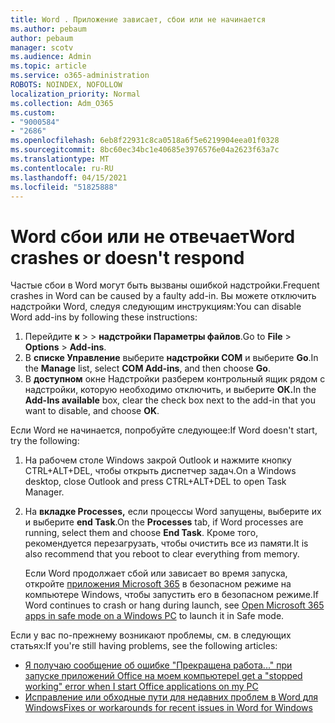 ```yaml
---
title: Word . Приложение зависает, сбои или не начинается
ms.author: pebaum
author: pebaum
manager: scotv
ms.audience: Admin
ms.topic: article
ms.service: o365-administration
ROBOTS: NOINDEX, NOFOLLOW
localization_priority: Normal
ms.collection: Adm_O365
ms.custom:
- "9000584"
- "2686"
ms.openlocfilehash: 6eb8f22931c8ca0518a6f5e6219904eea01f0328
ms.sourcegitcommit: 8bc60ec34bc1e40685e3976576e04a2623f63a7c
ms.translationtype: MT
ms.contentlocale: ru-RU
ms.lasthandoff: 04/15/2021
ms.locfileid: "51825888"
---
```

# <a name="word-crashes-or-doesnt-respond"></a><span data-ttu-id="542b9-102">Word сбои или не отвечает</span><span class="sxs-lookup"><span data-stu-id="542b9-102">Word crashes or doesn't respond</span></span>

<span data-ttu-id="542b9-103">Частые сбои в Word могут быть вызваны ошибкой надстройки.</span><span class="sxs-lookup"><span data-stu-id="542b9-103">Frequent crashes in Word can be caused by a faulty add-in.</span></span> <span data-ttu-id="542b9-104">Вы можете отключить надстройки Word, следуя следующим инструкциям:</span><span class="sxs-lookup"><span data-stu-id="542b9-104">You can disable Word add-ins by following these instructions:</span></span>

1. <span data-ttu-id="542b9-105">Перейдите **к**  >    >  **надстройки Параметры файлов**.</span><span class="sxs-lookup"><span data-stu-id="542b9-105">Go to **File** > **Options** > **Add-ins**.</span></span>
2. <span data-ttu-id="542b9-106">В **списке Управление** выберите **надстройки COM** и выберите **Go**.</span><span class="sxs-lookup"><span data-stu-id="542b9-106">In the **Manage** list, select **COM Add-ins**, and then choose **Go**.</span></span>
3. <span data-ttu-id="542b9-107">В **доступном** окне Надстройки разберем контрольный ящик рядом с надстройки, которую необходимо отключить, и выберите **ОК.**</span><span class="sxs-lookup"><span data-stu-id="542b9-107">In the **Add-Ins available** box, clear the check box next to the add-in that you want to disable, and choose **OK**.</span></span>

<span data-ttu-id="542b9-108">Если Word не начинается, попробуйте следующее:</span><span class="sxs-lookup"><span data-stu-id="542b9-108">If Word doesn't start, try the following:</span></span>

1.   <span data-ttu-id="542b9-109">На рабочем столе Windows закрой Outlook и нажмите кнопку CTRL+ALT+DEL, чтобы открыть диспетчер задач.</span><span class="sxs-lookup"><span data-stu-id="542b9-109">On a Windows desktop, close Outlook and press CTRL+ALT+DEL to open Task Manager.</span></span> 
2. <span data-ttu-id="542b9-110">На **вкладке Processes,** если процессы Word запущены, выберите их и выберите **end Task**.</span><span class="sxs-lookup"><span data-stu-id="542b9-110">On the **Processes** tab, if Word processes are running, select them and choose **End Task**.</span></span> <span data-ttu-id="542b9-111">Кроме того, рекомендуется перезагрузать, чтобы очистить все из памяти.</span><span class="sxs-lookup"><span data-stu-id="542b9-111">It is also recommend that you reboot to clear everything from memory.</span></span>

    <span data-ttu-id="542b9-112">Если Word продолжает сбой или зависает во время запуска, откройте [приложения Microsoft 365](https://support.office.com/article/Open-Office-apps-in-safe-mode-on-a-Windows-PC-dedf944a-5f4b-4afb-a453-528af4f7ac72) в безопасном режиме на компьютере Windows, чтобы запустить его в безопасном режиме.</span><span class="sxs-lookup"><span data-stu-id="542b9-112">If Word continues to crash or hang during launch, see [Open Microsoft 365 apps in safe mode on a Windows PC](https://support.office.com/article/Open-Office-apps-in-safe-mode-on-a-Windows-PC-dedf944a-5f4b-4afb-a453-528af4f7ac72) to launch it in Safe mode.</span></span>

<span data-ttu-id="542b9-113">Если у вас по-прежнему возникают проблемы, см. в следующих статьях:</span><span class="sxs-lookup"><span data-stu-id="542b9-113">If you're still having problems, see the following articles:</span></span> 
- [<span data-ttu-id="542b9-114">Я получаю сообщение об ошибке "Прекращена работа..." при запуске приложений Office на моем компьютере</span><span class="sxs-lookup"><span data-stu-id="542b9-114">I get a "stopped working" error when I start Office applications on my PC</span></span>](https://support.office.com/article/52bd7985-4e99-4a35-84c8-2d9b8301a2fa)
- [<span data-ttu-id="542b9-115">Исправление или обходные пути для недавних проблем в Word для Windows</span><span class="sxs-lookup"><span data-stu-id="542b9-115">Fixes or workarounds for recent issues in Word for Windows</span></span>](https://support.office.com/article/bf6bf17c-2807-4871-83ce-e337ae8f0b86)